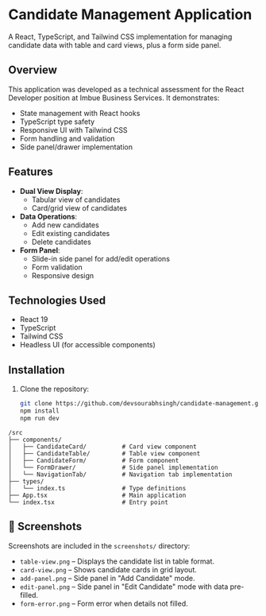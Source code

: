 # Candidate Management Application

A React, TypeScript, and Tailwind CSS implementation for managing candidate data with table and card views, plus a form side panel.

## Overview

This application was developed as a technical assessment for the React Developer position at Imbue Business Services. It demonstrates:

- State management with React hooks
- TypeScript type safety
- Responsive UI with Tailwind CSS
- Form handling and validation
- Side panel/drawer implementation

## Features

- **Dual View Display**:
  - Tabular view of candidates
  - Card/grid view of candidates
- **Data Operations**:
  - Add new candidates
  - Edit existing candidates
  - Delete candidates
- **Form Panel**:
  - Slide-in side panel for add/edit operations
  - Form validation
  - Responsive design

## Technologies Used

- React 19
- TypeScript
- Tailwind CSS
- Headless UI (for accessible components)

## Installation

1. Clone the repository:
   ```bash
   git clone https://github.com/devsourabhsingh/candidate-management.git
   npm install
   npm run dev

```
/src
├── components/
│   ├── CandidateCard/          # Card view component
│   ├── CandidateTable/         # Table view component
│   ├── CandidateForm/          # Form component
│   └── FormDrawer/             # Side panel implementation
│   └── NavigationTab/          # Navigation tab implementation
├── types/
│   └── index.ts                # Type definitions  
├── App.tsx                     # Main application
└── index.tsx                   # Entry point
```

## 📸 Screenshots

Screenshots are included in the `screenshots/` directory:
- `table-view.png` – Displays the candidate list in table format.
- `card-view.png` – Shows candidate cards in grid layout.
- `add-panel.png` – Side panel in "Add Candidate" mode.
- `edit-panel.png` – Side panel in "Edit Candidate" mode with data pre-filled.
- `form-error.png` – Form error when details not filled.
